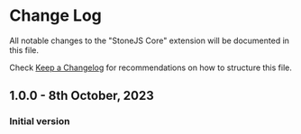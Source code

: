 # Change Log

All notable changes to the "StoneJS Core" extension will be documented in this file.

Check [Keep a Changelog](http://keepachangelog.com/) for recommendations on how to structure this file.

## 1.0.0 - 8th October, 2023

### Initial version

